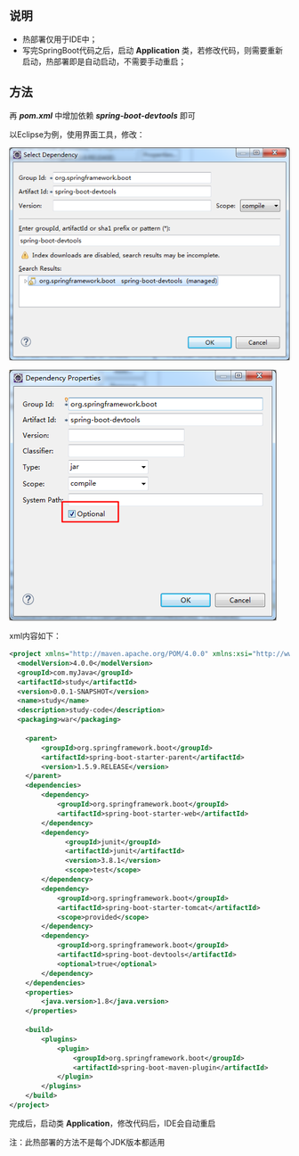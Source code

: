 ## 说明

- 热部署仅用于IDE中；
- 写完SpringBoot代码之后，启动 **Application** 类，若修改代码，则需要重新启动，热部署即是自动启动，不需要手动重启；

## 方法

再 ***pom.xml*** 中增加依赖 ***spring-boot-devtools*** 即可

以Eclipse为例，使用界面工具，修改：

![1565789077869](1565789077869.png)

![1565789138466](1565789138466.png)

xml内容如下：

```xml
<project xmlns="http://maven.apache.org/POM/4.0.0" xmlns:xsi="http://www.w3.org/2001/XMLSchema-instance" xsi:schemaLocation="http://maven.apache.org/POM/4.0.0 http://maven.apache.org/xsd/maven-4.0.0.xsd">
  <modelVersion>4.0.0</modelVersion>
  <groupId>com.myJava</groupId>
  <artifactId>study</artifactId>
  <version>0.0.1-SNAPSHOT</version>
  <name>study</name>
  <description>study-code</description>
  <packaging>war</packaging>
  
	<parent>
		<groupId>org.springframework.boot</groupId>
		<artifactId>spring-boot-starter-parent</artifactId>
		<version>1.5.9.RELEASE</version>
	</parent>
	<dependencies>
        <dependency>
            <groupId>org.springframework.boot</groupId>
            <artifactId>spring-boot-starter-web</artifactId>
        </dependency>
        <dependency>
              <groupId>junit</groupId>
              <artifactId>junit</artifactId>
              <version>3.8.1</version>
              <scope>test</scope>
        </dependency>
        <dependency>
        	<groupId>org.springframework.boot</groupId>
        	<artifactId>spring-boot-starter-tomcat</artifactId>
        	<scope>provided</scope>
        </dependency>
        <dependency>
        	<groupId>org.springframework.boot</groupId>
        	<artifactId>spring-boot-devtools</artifactId>
        	<optional>true</optional>
        </dependency>
	</dependencies>
    <properties>
        <java.version>1.8</java.version>
    </properties>
 
    <build>
        <plugins>
            <plugin>
                <groupId>org.springframework.boot</groupId>
                <artifactId>spring-boot-maven-plugin</artifactId>
            </plugin>
        </plugins>
    </build>
</project>
```

完成后，启动类 **Application**，修改代码后，IDE会自动重启

注：此热部署的方法不是每个JDK版本都适用